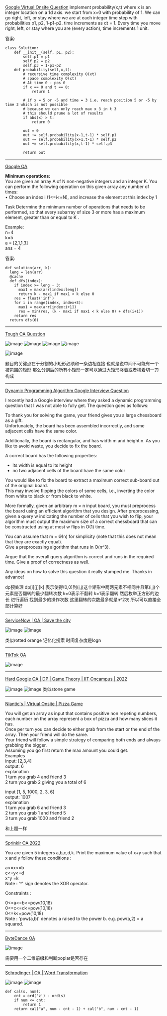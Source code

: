 [Google Virtual Onsite Question](https://leetcode.com/discuss/interview-question/1797257/Google-Virtual-Onsite-Question)
implement probability(x,t) where x is an integer location on a 1d axis. we start from x=0 with probability of 1. We can go right, left, or stay where we are at each integer time step with probabilities p1, p2, 1-p1-p2. time increments as dt = 1. Every time you move right, left, or stay where you are (every action), time increments 1 unit.

答案:
```
class Solution:
    def __init__(self, p1, p2):
        self.p1 = p1
        self.p2 = p2
        self.p3 = 1-p1-p2
    def probability(self,x,t):
        # recursive time complexity O(xt)
        # space complexity O(xt)
        # At time 0 - pos 0
        if x == 0 and t == 0:
            return 1

        # if x = 5 or -5 and time = 3 i.e. reach position 5 or -5 by time 3 which is not possible
        # because we can only reach max x 3 in t 3
        # this should prune a lot of results
        if abs(x) > t:
            return 0

        out = 0
        out += self.probability(x-1,t-1) * self.p1
        out += self.probability(x+1,t-1) * self.p2
        out += self.probability(x,t-1) * self.p3

        return out
```

---------------------------

[Google OA](https://leetcode.com/discuss/interview-question/2616448/Google-OA)

**Minimum operations:**  
You are given an array A of N non-negative integers and an integer K. You can perform the following operation on this given array any number of times:  
• Choose an index i (1<=i<=N), and increase the element at this index by 1

Task Determine the minimum number of operations that needs to be performed, so that every subarray of size 3 or more has a maximum element, greater than or equal to K .

Example:  
n=4  
k=5  
a = [2,1,1,3]  
ans = 4

答案:
```
def solution(arr, k):
  leng = len(arr)
  @cache
  def dfs(index):
    if index >= leng - 3:
      max1 = max(arr[index:leng])
      return k - max1 if max1 < k else 0
    res = float('inf')
    for i in range(index, index+3):
      max1 = max(arr[index:i+1]) 
      res = min(res, (k - max1 if max1 < k else 0) + dfs(i+1))
    return res
  return dfs(0)
  ```

-------------

[Tough OA Question](https://leetcode.com/discuss/interview-question/2699186/Tough-OA-Question)

![image](https://assets.leetcode.com/users/images/1c76bc47-cc98-4192-a3fa-60afd310d305_1665678155.4840589.jpeg)
![image](https://assets.leetcode.com/users/images/6cb34eb3-1c9d-4e62-bcb1-ea4748aa20bc_1665678170.4263608.jpeg)
![image](https://assets.leetcode.com/users/images/c516be46-ffea-4966-a33a-0e0f282a1109_1665678180.0722504.jpeg)
![image](https://assets.leetcode.com/users/images/b0f3a76d-e1fc-45e9-8eec-f207faac7cfd_1665678182.5647662.jpeg)

![image](https://assets.leetcode.com/users/images/fe5b639b-988b-44c7-99a2-f1a5d5826b8f_1666102678.801102.png)

题目的关键点在于分割的小矩形必须和一条边相连接 也就是说中间不可能有一个被包围的矩形 那么分割后的所有小矩形一定可以通过大矩形竖着或者横着切一刀构成

-----

[Dynamic Programming Algorithm Google Interview Question](https://leetcode.com/discuss/interview-question/2720165/Dynamic-Programming-Algorithm-Google-Interview-Question)

I recently had a Google interview where they asked a dynamic programming question that I was not able to fully get. The question goes as follows:

To thank you for solving the game, your friend gives you a large chessboard as a gift.  
Unfortunately, the board has been assembled incorrectly, and some adjacent cells have the same color.

Additionally, the board is rectangular, and has width m and height n. As you like to avoid waste, you decide to fix the board.

A correct board has the following properties:

-   its width is equal to its height
-   no two adjacent cells of the board have the same color

You would like to fix the board to extract a maximum correct sub-board out of the original board.  
This may involve flipping the colors of some cells, i.e., inverting the color from white to black or from black to white.

More formally, given an arbitrary m × n input board, you must preprocess the board using an efficient algorithm that you design. After preprocessing, given a query w indicating the number of cells that you wish to flip, your algorithm must output the maximum size of a correct chessboard that can be constructed using at most w flips in O(1) time.

You can assume that m = Θ(n) for simplicity (note that this does not mean that they are exactly equal).  
Give a preprocessing algorithm that runs in O(n^3).

Argue that the overall query algorithm is correct and runs in the required time. Give a proof of correctness as well.

Any ideas on how to solve this question it really stumped me. Thanks in advance!

dp预处理 dp[i][j][k] 表示使得(0,0)到(i,j)这个矩形中两两元素不相同并且第(i,j)个元素是否翻转的最少翻转次数 k=0表示不翻转 k=1表示翻转
然后枚举正方形的边长 进行遍历 找到最少的操作次数 
这里翻转的次数最多就是n^2次 所以可以直接全部计算好

-----

[ServiceNow | OA | Save the city](https://leetcode.com/discuss/interview-question/2700280/ServiceNow-or-OA-or-Save-the-city)

![image](https://assets.leetcode.com/users/images/1f100a4b-7abb-438d-8db8-4cf6b0f8b45b_1665706123.0785906.jpeg)
![image](https://assets.leetcode.com/users/images/2d18ee11-db30-4d6b-97ad-473f2e01e714_1665706122.8727822.jpeg)

类似rotted orange 记忆化搜索 时间复杂度是logn

-------

[TikTok OA](https://leetcode.com/discuss/interview-question/2723577/TikTok-OA)

![image](https://assets.leetcode.com/users/images/9d119676-d7e4-406e-b49f-6d88e7131a37_1666215075.2794392.jpeg)

------

[Hard Google OA | DP | Game Theory | IIT Oncampus | 2022](https://leetcode.com/discuss/interview-question/2682416/Hard-Google-OA-or-DP-or-Game-Theory-or-IIT-Oncampus-or-2022)

![image](https://lh3.googleusercontent.com/Gw8sv_FfK-rGP86jVqO1mjmew1ghbbLc-0wWO7oU1q3hz0MsikWPwWI71xA0R1jc0e1NscTX5X22QCef79T9W5plR9KnRLUkk8ssCryWkusH_vwkM5an_WCDFW_3fHkf75PshemBKIkYeTjjjJZSiC1sWXJuHm1S95lRBel0leNrpjXxo-9JM_rvXg)
![image](https://lh4.googleusercontent.com/HlZy9H7sJiJqwe1yyzDfOClRezaulaIlzU1wsgDhkOtO8vWL_0gIBqHT1Ev3hEQ7oIWhGu2PTCMI-OTJIMKs3PCZ5h4Sgjx6gg4trdt-eePvggK_4zD3g2NmOs5aVNCLYs1J_j4opMvt5h0QcjgBTfS9US0YqcvXWMIlcFnfJbWfzcRTiy1ndtX9Ig)
类似stone game

-----

[Niantic's | Virtual Onsite | Pizza Game](https://leetcode.com/discuss/interview-question/2794280/Niantic%27s-or-Virtual-Onsite-or-Pizza-Game)

You will get an array as input that contains positive non repeting numbers, each number on the array represent a box of pizza and how many slices it has.  
Once per turn you can decide to either grab from the start or the end of the array. Then your friend will do the same.  
Your friend will follow a simple strategy of comparing both ends and always grabbing the bigger.  
Assuming you go first return the max amount you could get.  
Examples  
input: [2,3,4]  
output: 6  
explanation  
1 turn you grab 4 and friend 3  
2 turn you grab 2 giving you a total of 6

input [1, 5, 1000, 2, 3, 6]  
output: 1007  
explanation  
1 turn you grab 6 and friend 3  
2 turn you grab 1 and friend 5  
3 turn you grab 1000 and friend 2

和上题一样

---

[Sprinklr OA 2022](https://leetcode.com/discuss/interview-question/2763904/Sprinklr-OA-2022)

You are given 5 integers a,b,c,d,k. Print the maximum value of x+y such that x and y follow these conditions :

a<=x<=b  
c<=y<=d  
x^y =k  
Note : '^' sign denotes the XOR operator.

Constraints :

0<=a<=b<=pow(10,18)  
0<=c<=d<=pow(10,18)  
0<=k<=pow(10,18)  
Note : 'pow(a,b)' denotes a raised to the power b. e.g. pow(a,2) = a squared.

-----

[ByteDance OA](https://leetcode.com/discuss/interview-question/2856854/ByteDance-OA)

![image](https://assets.leetcode.com/users/images/c50a9ece-fd74-4205-9bb8-775ef0442914_1669642668.9794302.png)

需要用一个二维前缀和判断poplar是否存在

----

[Schrodinger | OA | Word Transformation](https://leetcode.com/discuss/interview-question/2904975/Schrodinger-or-OA-or-Word-Transformation)

![image](https://assets.leetcode.com/users/images/37ae7569-9bb5-4663-a791-ae3dec2e5573_1670866059.7119524.png)
![image](https://assets.leetcode.com/users/images/06235f4c-ac92-4e92-9148-ef3ca859755c_1670866138.612006.png)

    def cal(s, num):
	    cnt = ord('z') - ord(s)
	    if num <= cnt:
		    return 1
		return cal("a", num - cnt - 1) + cal("b", num - cnt - 1)
	






























<!--stackedit_data:
eyJoaXN0b3J5IjpbLTE0MzI1MDc1MTcsMTM4ODgwMjE1OSwtND
k1NTg3MTc4LDEzODI3OTI4MDYsMTE5Mzk1Njc0OSw0MjcxNjcy
NzUsLTE0OTQ4MjY0MTYsLTIwOTQwNDczMjMsMTg1MTk2Njg0OS
wtMTk0NzIxNTk4MCw3OTM0NzI5MzksMTg4ODcyNTI3NSwxNTQz
Nzc4MDc1LDczMDk5ODExNl19
-->